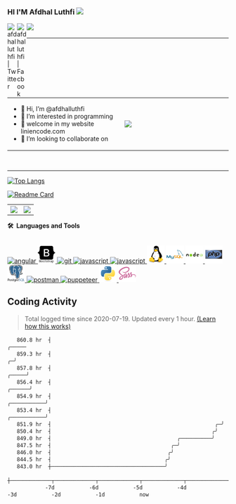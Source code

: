 ### HI I'M Afdhal Luthfi <img src="https://media.giphy.com/media/hvRJCLFzcasrR4ia7z/giphy.gif" width="25px">
<a href="https://twitter.com/sambel_hard">
  <img align="left" alt="afdhalluthfi | Twitter" width="22px" src="https://raw.githubusercontent.com/peterthehan/peterthehan/master/assets/twitter.svg" />
</a>
<a href="https://twitter.com/afdhalluthfi">
  <img align="left" alt="afdhalluthfi | Facbook" width="22px" src="https://raw.githubusercontent.com/peterthehan/peterthehan/master/assets/facebook.svg" />
</a>
<a href="https://www.instagram.com/otizen09/">
    <img src="https://img.shields.io/badge/instagram-%23E4405F.svg?&style=for-the-badge&logo=instagram&logoColor=white" height=25>
</a>
<br />
<hr />
<table>
<tr>
<td>
<ul>
        <li> 👋 Hi, I’m @afdhalluthfi</li>
        <li> 👀 I’m interested in programming</li>
        <li> 🔗 welcome in my website liniencode.com</li>
        <li> 💞️ I’m looking to collaborate on</li>
    </ul>
</td>
<td>
<img align='right' src="https://media.giphy.com/media/xT9IgzoKnwFNmISR8I/giphy.gif" width="230" />
</td>
</tr>
</table>
<br />
<hr />



[![Top Langs](https://github-readme-stats.vercel.app/api/top-langs/?username=afdhalluthfi&layout=compact&exclude_repo=laravellogin,dart_basic)](https://github.com/afdhalluthfi/afdhalluthfi)



[![Readme Card](https://github-readme-stats.vercel.app/api/pin/?username=afdhalluthfi&repo=laravellogin&theme=shades-of-purple)](https://github.com/afdhalluthfi/laravellogin)
<table>
<tr>
<td><a href="https://github.com/afdhalluthfi/laravellogin">
  <img align="center" src="https://github-readme-stats.vercel.app/api/pin/?username=afdhalluthfi&repo=laravellogin" />
</a></td>
<td><a href="https://github.com/afdhalluthfi/laravellogin">
  <img align="center" src="https://github-readme-stats.vercel.app/api/top-langs/?username=afdhalluthfi&layout=compact&exclude_repo=laravellogin,dart_basic" />
</a></td>
</tr>
</table>




  <summary><b>🛠️&nbsp;&nbsp;Languages&nbsp;and&nbsp;Tools</b></summary>
  <br/>
  <p align="left"> 
    <a href="https://laravel.com" target="_blank"> 
        <img src="https://laravel.com/img/logomark.min.svg" alt="angular" width="40" height="40"/> 
    </a> 
    <a href="https://getbootstrap.com" target="_blank"> 
            <img src="https://raw.githubusercontent.com/devicons/devicon/master/icons/bootstrap/bootstrap-plain-wordmark.svg" alt="bootstrap" width="40" height="40"/> 
    </a> 
    <a href="https://git-scm.com/" target="_blank"> 
            <img src="https://www.vectorlogo.zone/logos/git-scm/git-scm-icon.svg" alt="git" width="40" height="40"/> 
    </a> 
    <a href="https://flutter.dev" target="_blank"> 
        <img src="https://storage.googleapis.com/cms-storage-bucket/ec64036b4eacc9f3fd73.svg" alt="javascript" width="40" height="40"/> 
    </a> 
    <a href="https://dart.dev" target="_blank"> 
        <img src="https://dart.dev/assets/shared/dart/logo+text/horizontal/white-e71fb382ad5229792cc704b3ee7a88f8013e986d6e34f0956d89c453b454d0a5.svg" alt="javascript" width="40" height="40"/> 
    </a> 
    <a href="https://www.linux.org/" target="_blank"> 
        <img src="https://raw.githubusercontent.com/devicons/devicon/master/icons/linux/linux-original.svg" alt="linux" width="40" height="40"/> 
    </a> 
    <a href="https://www.mysql.com/" target="_blank"> 
        <img src="https://raw.githubusercontent.com/devicons/devicon/master/icons/mysql/mysql-original-wordmark.svg" alt="mysql" width="40" height="40"/> 
    </a> 
    <a href="https://nodejs.org" target="_blank"> <img src="https://raw.githubusercontent.com/devicons/devicon/master/icons/nodejs/nodejs-original-wordmark.svg" alt="nodejs" width="40" height="40"/> 
    </a> 
    <a href="https://www.php.net" target="_blank"> 
        <img src="https://raw.githubusercontent.com/devicons/devicon/master/icons/php/php-original.svg" alt="php" width="40" height="40"/> 
    </a> 
    <a href="https://www.postgresql.org" target="_blank"> 
        <img src="https://raw.githubusercontent.com/devicons/devicon/master/icons/postgresql/postgresql-original-wordmark.svg" alt="postgresql" width="40" height="40"/> 
    </a> 
    <a href="https://postman.com" target="_blank"> 
        <img src="https://www.vectorlogo.zone/logos/getpostman/getpostman-icon.svg" alt="postman" width="40" height="40"/> 
    </a> 
    <a href="https://github.com/puppeteer/puppeteer" target="_blank"> 
        <img src="https://www.vectorlogo.zone/logos/pptrdev/pptrdev-official.svg" alt="puppeteer" width="40" height="40"/> 
    </a> 
    <a href="https://www.python.org" target="_blank"> 
        <img src="https://raw.githubusercontent.com/devicons/devicon/master/icons/python/python-original.svg" alt="python" width="40" height="40"/> 
    </a>
    <a href="https://sass-lang.com" target="_blank"> 
            <img src="https://raw.githubusercontent.com/devicons/devicon/master/icons/sass/sass-original.svg" alt="sass" width="40" height="40"/> 
    </a> 

</p>

<h2 align="left">Coding Activity</h2>

> Total logged time since 2020-07-19. Updated every 1 hour. [(Learn how this works)](https://macropower.readthedocs.io/en/latest/#dynamic-ascii-graph)
<!-- prettier-ignore-start -->
<!-- START_SECTION:ascii_graph -->

```
   860.8 hr  ┤                                                                                             ╭───── 
   859.3 hr  ┤                                                                                           ╭─╯      
   857.8 hr  ┤                                                                                     ╭─────╯        
   856.4 hr  ┤                                                                              ╭──────╯              
   854.9 hr  ┤                                                                  ╭───────────╯                     
   853.4 hr  ┤                                                      ╭───────────╯                                 
   851.9 hr  ┤                                                    ╭─╯                                             
   850.4 hr  ┤                                                   ╭╯                                               
   849.0 hr  ┤                                        ╭──────────╯                                                
   847.5 hr  ┤                                      ╭─╯                                                           
   846.0 hr  ┤                                     ╭╯                                                             
   844.5 hr  ┤                                    ╭╯                                                              
   843.0 hr  ┼────────────────────────────────────╯                                                               
             ┼─────────────┬─────────────┬─────────────┬─────────────┬─────────────┬─────────────┬─────────────┤ 
            -7d           -6d           -5d           -4d           -3d           -2d           -1d           now
```

<!-- END_SECTION:ascii_graph -->
<!-- prettier-ignore-end -->



<!-- <h2>GitHub Stats</h2>
<p><img src="https://github-readme-stats.vercel.app/api?username=afdhalluthfi&amp;show_icons=true" alt="GitHub Stats"></p> -->

<!---
afdhalluthfi/afdhalluthfi is a ✨ special ✨ repository because its `README.md` (this file) appears on your GitHub profile.
You can click the Preview link to take a look at your changes.
--->
